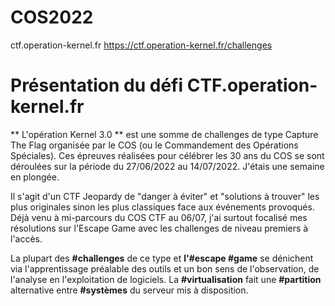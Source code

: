 # COS2022
ctf.operation-kernel.fr
https://ctf.operation-kernel.fr/challenges

# Présentation du défi CTF.operation-kernel.fr

** L'opération Kernel 3.0 ** est une somme de challenges de type Capture The Flag organisée par le COS (ou le Commandement des Opérations Spéciales).
Ces épreuves réalisées pour célébrer les 30 ans du COS se sont déroulées sur la période du 27/06/2022 au 14/07/2022. J'étais une semaine en plongée.

Il s'agit d'un CTF Jeopardy de "danger à éviter" et "solutions à trouver" les plus originales sinon les plus classiques face aux événements provoqués.
Déjà venu à mi-parcours du COS CTF au 06/07, j'ai surtout focalisé mes résolutions sur l'Escape Game avec les challenges de niveau premiers à l'accès.

La plupart des **#challenges** de ce type et **l'#escape #game** se dénichent via l'apprentissage préalable des outils et un bon sens de l'observation, 
de l'analyse en l'exploitation de logiciels. La **#virtualisation** fait une **#partition** alternative entre **#systèmes** du serveur mis à disposition.
